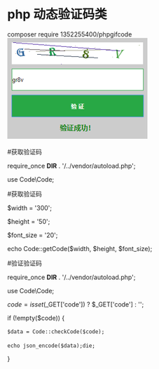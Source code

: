 # php 动态验证码类
composer require 1352255400/phpgifcode
<img src="code.png">

#获取验证码

require_once __DIR__ . '/../vendor/autoload.php';

use Code\Code;

#获取验证码

$width = '300';

$height = '50';

$font_size = '20';

echo Code::getCode($width, $height, $font_size);


#验证验证码

require_once __DIR__ . '/../vendor/autoload.php';

use Code\Code;

$code = isset($_GET['code']) ? $_GET['code'] : '';

if (!empty($code)) {

	$data = Code::checkCode($code);

	echo json_encode($data);die;

}





